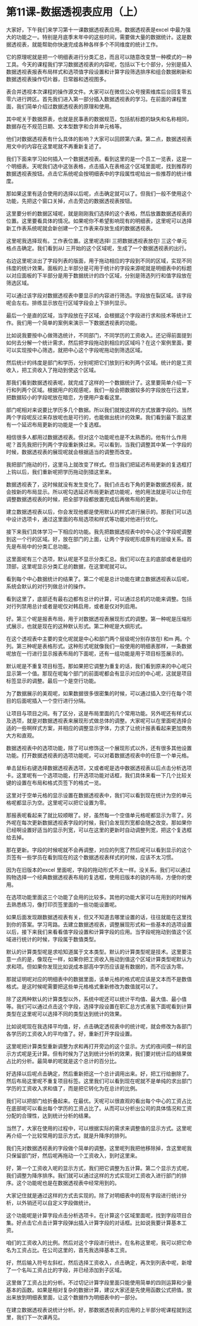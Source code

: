 # 第11课-数据透视表应用（上）

大家好，下午我们来学习第十一课数据透视表应用。数据透视表是excel 中最为强大的功能之一。特别是月底季末年中的这些时间，需要做大量的数据统计。这是数据透视表，就能帮助你快速完成各种各样多个不同维度的统计工作。

它的原理呢就是把一个明细表进行分类汇总，而且可以随意改变慧一种模式的一种工具。今天的课程我们学习数据透视表的内容呢，包括以下七个部分，分别是插入数据透视表报表布局样式和选项值字段设置和计算字段筛选排序和组合数据刷新和数据透视表操作切片器，日常器和透视图多。

表合并透视本次课程的操作源文件。大家可以在微信公众号搜索维库后台回复零五零六进行跨区。首先我们进入第一部分插入数据透视表的学习。在前面的课程里面，我们简单介绍过数据透视表的原理和使用。

其中呢关于数据原表，也就是民事表的数据规范，包括航标题的缺失和名称相同，数据存在不规范日期、文本型数字和合并单元格等。

他们对数据透视表有什么具体的影响？大家可以回顾第六课。第二点，数据透视表用文中的内容在这里呢就不再重新复述了。

我们下面来学习如何插入一个数据透视表。看到这里的是一个员工一览表，这是一个明细表。天呢我们选中这张表格，点击插入在表格这个区域里面呢，找到推荐的数据透视表按钮。点击它系统呢会按明细表中的字段属性呢给出一些推荐的统计维度。

那如果这里有适合使用的选择以后呢，点击确定就可以了。但我们一般不使用这个功能，先把这个窗口关掉，点击旁边的数据透视表按钮。

这里要分析的数据区域呢，就是刚刚我们选择的这个表格，然后放置数据透视表的位置。这里要看具体的情况。如果呢你不希望影响现有的明细表，这里呢可以选择新工作表系统呢就会新创建一个工作表来存放生成的数据透视表。

这里呢我选择现有。工作表位置。这里呢选择l 三把数据透视表放在l 三这个单元格点击确定。我们看到从l 三开始的这个区域呢，生成了一个数据透视表的出行。

右边这里呢淡出了字段列表的版面，用于拖动相应的字段到不同的区域，实现不同纬度的统计效果。面板的上半部分是可用于统计的字段来源呢就是明细表中的标题以对应面板的下半部分是用于数据统计的四个区域，分别是筛选列行和值字段放在筛选区域。

可以通过该字段对数据透视表中要显示的内容进行筛选。字段放在裂区域。该字段呢会左右。排练显示放在行区域字段会上下排列显示。

最后一个是直的区域，当字段放在子区域，会根据这个字段进行求和技术等统计工作。我们用一个简单的案例来演示一下数据透视表的功能。

比如说我要按中心做筛选统计，不同部门，不同学历的工资收入。还记得前面提到如何去分解一个统计需求，然后把字段拖动到相应的区域吗？在这个案例里面，要可以实现按中心筛选，就把中心这个字段呢拖动到筛选区域。

然后统计的纬度是部门和学历，分别呢把它们放到行和列两个区域。统计的是工资收入，把工资收入了拖动到使这个区域。

那我们看到数据透视表呢，就完成了这样的一个数据统计了。这里要简单介绍一下行和列两个区域。根据用户的观感呢，我们一般会把数据较多的字段放在行这里，把数据较小的字段呢放在暗恋，方便用户查看这里。

部门呢相对来说要比学历多几个数据。所以我们就按这样的方式放置字段的。当然两个字段呢反过来存放呢也是可行的，也能做出统计的效果。我们看到最下面这里有一个延迟布局更新的功能是一个复选框。

相信很多人都用过数据透视表。但对这个功能呢也是不太熟悉的。他有什么作用呢？首先我把行列两个字段重新换过来。可以看到，当我们调整其中某一个字段的时候，数据透视表的展现呢就会根据适当的调整而改变。

我把部门拖动的行，这里马上就改变了样式。但当我们把延迟布局更新的复选框打上钩以后，我们重新呢把学历拖动到猎这里来。

数据透视表了，这时候就没有发生变化了。我们点击右下角的更新数据透视表，就会按新的布局显示。所以呢勾选延迟布局更新遮功能呢，他的用法就是可以让你在调整数据透视表的时候，把全部字段都放置完成后再做布局的更新。

建立数据透视表以后，你会发现他都是使用默认的样式进行展示的。那我们可以选中设计选项卡，通过这里面的布局选项和样式等功能对他进行优化。

接下来我们具体学习一下相应的功能。我先把数据透视表中的中心这个字段呢调整到这一个行的区域。好，放在部门的上面，让两个字段呢形成原有的层级关系。首先是布局中的分类汇总功能。

这里面呢有三个选项，默认呢是不显示分类汇总。我们可以在主的底部或者是组的顶部，这里呢显示分类汇总的数据，在这里呢就可以。

看到每个中心数据统计的结果了。第二个呢是总计功能在建立数据透视表以后呢，系统会默认的对行列做总计的操作。

看到这里了，底部还有最右边都有总计的计算，可以通过总机的功能来调整。包括对行列禁用总计或者是呢仅对韩启用，或者是仅对列启用。

好。第三个呢是报表布局，用于对数据透视表展现形式的调整。第一种呢是压缩形式展示，也就是现在的这种默认形式。第二种呢是大纲形式。

在这个透视表中主要的变化呢就是中心和部门两个层级呢分别存放在l 和m 两。个列。第三种呢是表格形式。这种形式呢就像我们一般使用的明细表那样，一条数据呢放在一行进行显示报表布局的下面呢，还有一组功能是用于项目标签展示的。

默认呢是不重复项目标签。那如果把它调整为重复的话，我们看到原来的中心呢只显示第一个值。那现在呢每个部门的前面呢都会有显示对应的中心呢，这就是项目标签显示的调整。最后一个是空行功能。

为了数据展示的美观呢，如果数据很多很密集的时候，可以通过插入空行在每个项目的后面呢插入一个空行进行分隔。

让项目与项目之间。有了区分，这是布局里面的几个常用功能。另外呢还有样式以及选项，就是对数据透视表来展现形式做总体的调整。大家呢可以在里面呢选择合适的一些啊样式方案，并相应的调整显示字体，力求了让统计报表看起来更加商务大方和直观。

数据透视表中的选项功能，除了可以修饰这一个展现形式以外，还有很多其他设置功能。打开数据透视表的选项功能呢，可以对着数据透视表中的任意一个单元格。

单击鼠标右键选择数据透视表选项，又或者呢是选中数据透视表以后点击分析选项卡。这里呢有一个选项功能，打开选项功能对话框，我们具体来看一下几个比较关键的设置在布局和格式页签下的格式一览。

这里对于空单元格的显示设置在数据透视表中，我们可以看到现在统计为空的单元格呢都显示为空。这里呢可以把它设置为零。

那报表呢看起来了就比较顺眼了。好，虽然每一个空值单元格呢都显示为零了。另外呢在每次更新数据透视表字段的时候，我们会发现烈宽都会随之改变。那如果你已经啊设置好适当的显示列宽，可以在这里的更新时自动调整列宽，把这个复选框给去掉。

那在更新。字段的时候呢就不会再调整，对应的列宽了然后呢可以看到显示的这个页签有一些学员在看到现在的这个数据透视表样式的时候，应该不太习惯。

因为在旧版本的excel 里面呢，字段的拖动形式不太一样。没关系，我们可以通过购物选择一个经典数据透视表布局的复选框，使用旧版本的骁的布局，方便你的使用。

在选项功能里面这三个功能了会用的比较多。其他的功能大家可以在用到的时候再去熟悉练习，像打印页签里面的一些功能设置呢。

如果后面发现跟数据透视表有关，但又不知道去哪里设置的话，往往就能在这里找到你的答案。学习弯路。去建立数据透视表，调整展现形式和一些基本的选项设置以后，接下来我们来看看值字段设置和计算字段的应用。当字段呢拖动到值这个区域进行统计的时候，字段属于数值类型。

默认的计算类型呢是求哈知道属于文本类型。默认的计算类型呢是技术。这里要注意一点的是，像现在一样，如果你把工资收入拖动到值这个区域计算类型呢默认为求和项。但如果你发现比如说成本部高中学历应该是有数据的，而不应该为零。

那就证明呢对应的明细表中的数据里面，该单元格的格式呢应该是文本而不是数值格式。是这时候呢需要把这些单元格格式重新修改为数值就可以了。

除了这两种默认的计算类型以外，系统中呢还可以统计平均值、最大值、最小值等。我们可以通过点击这个字段，选择字段设置在职汇总方式液氢下面呢看到计算类型在这里呢可以选择不同的类型达到统计的效果。

比如说呢现在我选择平均值，好，点击确定透视表中的统计呢，就会修改为各部门各学历的工资收入的平均值了。好，重新打开字段设置。

这里呢把计算类型重新调整为求和再打开旁边的这个显示。方式的夜间摸一样的显示方式呢是无计算。但有时候为了达到统计分析的效果，我们要对统计后的结果做占比的分析。最简单的呢就是这个总计的百分比。

好选择以后呢点击确定，然后重新把这一个总计调用出来。好，把工行给删除了。然后布局这里呢不重复项目标签。这里我们可以看到现在呢就不是单纯的求出部门学历的工资收入求和值了，而是把它转化为在总计的比例。

我们可以把部门给折叠起来。在最优。天呢可以很直观的看出每个中心的工资占比在底部呢可以看出每个学历的工资占比了。从而可以分析出公司的具体情况和工资分配的合理性，达到统计分析的结果。

当然了，大家在使用的过程中，可以根据实际的需求来调整值的显示方式。这里呢再介绍一个比较常用的显示方式，就是升降序的排列。

我们先对数据透视表的字段做个简单的调整。这里呢列我把他移除掉，含这里呢我只保留部门好，然后呢再拖动一个工资收入，到时这里来。

好，第一个工资收入呢的显示方式，我们把它调整为五计算。第二个显示方式呢，我们调整为降序排序。我们就可以通过这样的方式实现对工资收入进行部门的排序。这个功能呢也是在数据透视表中经常用到的。

大家记住就是通过这样的方式去实现的。除了对明细表中的现有字段进行统计分析，以外销还可以自定义字段做统计。

这个功能呢是计算字段点击分析选项卡。在计算这个区域里面呢，找到字段项目合集。好点击它点击计算字段弹出插入计算字段的对话框。比如说我要计算基本工资。

咱们的工资收入的比例。然后对这个字段进行统计。在名称这里呢，我可以把它命名为工资占比。在公司这里的，首先我选择基本工资。

好，然后输入符号左斜杠，然后选择工资收入，点击确定，再次到列表中呢，新增了一个名叫工资占比的字段，并已经添加到子区域。

这里做了工资占比的分析。不过切记计算字段里面只能使用简单的四则运算和少量基本的函数。如果是相对复杂的数据计算，建议大家还是先使用函数公式把值。放出来放到明细表里面，让这个数据作为明细表中的一部分。

在建立数据透视表说统计分析。好，那数据透视表的应用的上半部分呢课程就到这里，我们下一次课再见。
